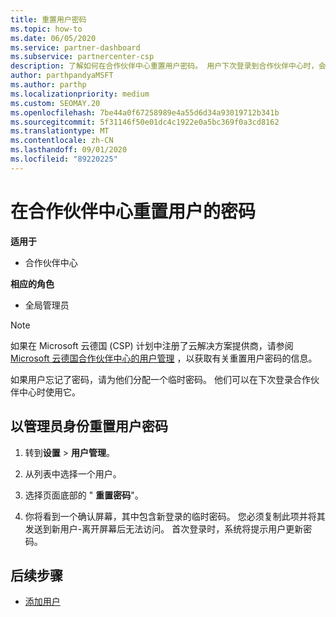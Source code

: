 ```yaml
---
title: 重置用户密码
ms.topic: how-to
ms.date: 06/05/2020
ms.service: partner-dashboard
ms.subservice: partnercenter-csp
description: 了解如何在合作伙伴中心重置用户密码。 用户下次登录到合作伙伴中心时，会收到一个临时密码。
author: parthpandyaMSFT
ms.author: parthp
ms.localizationpriority: medium
ms.custom: SEOMAY.20
ms.openlocfilehash: 7be44a0f67258989e4a55d6d34a93019712b341b
ms.sourcegitcommit: 5f31146f50e01dc4c1922e0a5bc369f0a3cd8162
ms.translationtype: MT
ms.contentlocale: zh-CN
ms.lasthandoff: 09/01/2020
ms.locfileid: "89220225"
---
```

# <a name="reset-a-users-password-in-partner-center"></a>在合作伙伴中心重置用户的密码

**适用于**

- 合作伙伴中心
 
**相应的角色**

- 全局管理员

> [!NOTE]  
> 如果在 Microsoft 云德国 (CSP) 计划中注册了云解决方案提供商，请参阅 [Microsoft 云德国合作伙伴中心的用户管理](user-management-in-partner-center-for-microsoft-cloud-germany.md) ，以获取有关重置用户密码的信息。

如果用户忘记了密码，请为他们分配一个临时密码。 他们可以在下次登录合作伙伴中心时使用它。

## <a name="reset-a-user-password-as-an-admin"></a>以管理员身份重置用户密码

1. 转到**设置** &gt; **用户管理**。

2. 从列表中选择一个用户。

3. 选择页面底部的 " **重置密码**"。

4. 你将看到一个确认屏幕，其中包含新登录的临时密码。 您必须复制此项并将其发送到新用户-离开屏幕后无法访问。 首次登录时，系统将提示用户更新密码。

## <a name="next-steps"></a>后续步骤

- [添加用户](create-user-accounts-and-set-permissions.md)